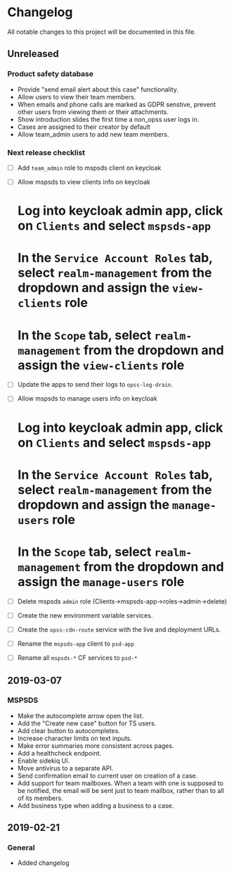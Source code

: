 # Changelog
All notable changes to this project will be documented in this file.

## Unreleased
### Product safety database
- Provide "send email alert about this case" functionality.
- Allow users to view their team members.
- When emails and phone calls are marked as GDPR senstive, prevent other users from viewing them or their attachments.
- Show introduction slides the first time a non_opss user logs in.
- Cases are assigned to their creator by default
- Allow team_admin users to add new team members.

<!-- ### Cosmetics -->

### Next release checklist
- [ ] Add `team_admin` role to mspsds client on keycloak
- [ ] Allow mspsds to view clients info on keycloak
    # Log into keycloak admin app, click on `Clients` and select `mspsds-app`
    # In the `Service Account Roles` tab, select `realm-management` from the dropdown and assign the `view-clients` role
    # In the `Scope` tab, select `realm-management` from the dropdown and assign the `view-clients` role
- [ ] Update the apps to send their logs to `opss-log-drain`.
- [ ] Allow mspsds to manage users info on keycloak
    # Log into keycloak admin app, click on `Clients` and select `mspsds-app`
    # In the `Service Account Roles` tab, select `realm-management` from the dropdown and assign the `manage-users` role
    # In the `Scope` tab, select `realm-management` from the dropdown and assign the `manage-users` role
- [ ] Delete mspsds `admin` role (Clients->mspsds-app->roles->admin->delete)
- [ ] Create the new environment variable services.
- [ ] Create the `opss-cdn-route` service with the live and deployment URLs.
- [ ] Rename the `mspsds-app` client to `psd-app`
- [ ] Rename all `mspsds-*` CF services to `psd-*`


## 2019-03-07
### MSPSDS
- Make the autocomplete arrow open the list.
- Add the "Create new case" button for TS users.
- Add clear button to autocompletes.
- Increase character limits on text inputs.
- Make error summaries more consistent across pages.
- Add a healthcheck endpoint.
- Enable sidekiq UI.
- Move antivirus to a separate API.
- Send confirmation email to current user on creation of a case.
- Add support for team mailboxes. When a team with one is supposed to be notified, the email will be sent just to
team mailbox, rather than to all of its members.
- Add business type when adding a business to a case.


## 2019-02-21
### General
- Added changelog
